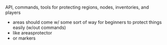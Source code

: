 API, commands, tools for protecting regions, nodes, inventories, and players


- areas should come w/ some sort of way for beginners to protect things easily (w/out commands)
 - like areasprotector
 - or markers
